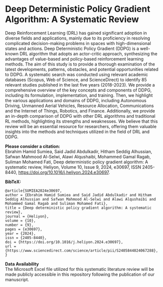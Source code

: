 # Deep Deterministic Policy Gradient Algorithm: A Systematic Review

Deep Reinforcement Learning (DRL) has gained significant adoption in diverse fields and applications, mainly due to its proficiency in resolving complicated decision-making problems in spaces with high-dimensional states and actions. Deep Deterministic Policy Gradient (DDPG) is a well-known DRL algorithm that adopts an actor-critic approach, synthesizing the advantages of value-based and policy-based reinforcement learning methods. The aim of this study is to provide a thorough examination of the latest developments, patterns, obstacles, and potential opportunities related to DDPG. A systematic search was conducted using relevant academic databases (Scopus, Web of Science, and ScienceDirect) to identify 85 relevant studies published in the last five years (2018-2023). We provide a comprehensive overview of the key concepts and components of DDPG, including its formulation, implementation, and training. Then, we highlight the various applications and domains of DDPG, including Autonomous Driving, Unmanned Aerial Vehicles, Resource Allocation, Communications and the Internet of Things, Robotics, and Finance. Additionally, we provide an in-depth comparison of DDPG with other DRL algorithms and traditional RL methods, highlighting its strengths and weaknesses. We believe that this review will be an essential resource for researchers, offering them valuable insights into the methods and techniques utilized in the field of DRL and DDPG.

**Please consider a citation:**
<br>
Ebrahim Hamid Sumiea, Said Jadid Abdulkadir, Hitham Seddig Alhussian, Safwan Mahmood Al-Selwi, Alawi Alqushaibi, Mohammed Gamal Ragab, Suliman Mohamed Fati, Deep deterministic policy gradient algorithm: A systematic review, Heliyon, Volume 10, Issue 9, 2024, e30697, ISSN 2405-8440, https://doi.org/10.1016/j.heliyon.2024.e30697.
<br>

**BibTeX:**
```
@article{SUMIEA2024e30697,
author = {Ebrahim Hamid Sumiea and Said Jadid Abdulkadir and Hitham Seddig Alhussian and Safwan Mahmood Al-Selwi and Alawi Alqushaibi and Mohammed Gamal Ragab and Suliman Mohamed Fati},
title = {Deep deterministic policy gradient algorithm: A systematic review},
journal = {Heliyon},
volume = {10},
number = {9},
pages = {e30697},
year = {2024},
issn = {2405-8440},
doi = {https://doi.org/10.1016/j.heliyon.2024.e30697},
url = {https://www.sciencedirect.com/science/article/pii/S2405844024067288},
}
```

**Data Availability**
<br>
The Microsoft Excel file utilized for this systematic literature review will be made publicly accessible in this repository following the publication of our manuscript.
